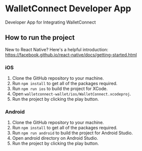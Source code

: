 # WalletConnect Developer App

Developer App for Integrating WalletConnect

## How to run the project

New to React Native? Here's a helpful introduction: https://facebook.github.io/react-native/docs/getting-started.html

### iOS

1.  Clone the GitHub repository to your machine.
2.  Run `npm install` to get all of the packages required.
3.  Run `npm run ios` to build the project for XCode.
4.  Open `walletconnect-wallet/ios/WalletConnect.xcodeproj`.
5.  Run the project by clicking the play button.

### Android

1.  Clone the GitHub repository to your machine.
2.  Run `npm install` to get all of the packages required.
3.  Run `npm run android` to build the project for Android Studio.
4.  Open android directory on Android Studio.
5.  Run the project by clicking the play button.
